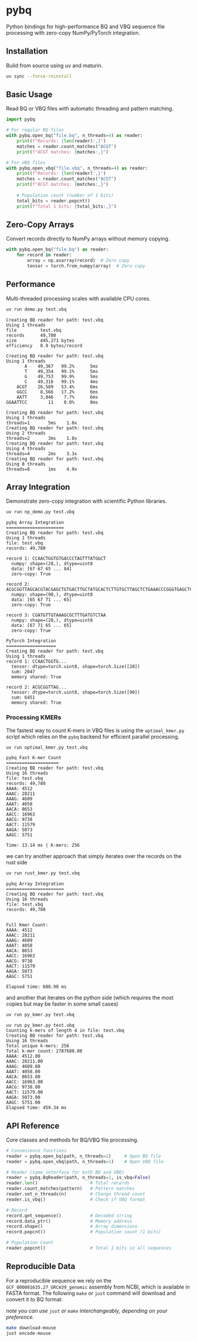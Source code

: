 # pybq

Python bindings for high-performance BQ and VBQ sequence file processing with zero-copy NumPy/PyTorch integration.

## Installation

Build from source using uv and maturin.

```bash
uv sync --force-reinstall
```

## Basic Usage

Read BQ or VBQ files with automatic threading and pattern matching.

```python
import pybq

# For regular BQ files
with pybq.open_bq("file.bq", n_threads=4) as reader:
    print(f"Records: {len(reader):,}")
    matches = reader.count_matches("ACGT")
    print(f"ACGT matches: {matches:,}")

# For VBQ files
with pybq.open_vbq("file.vbq", n_threads=4) as reader:
    print(f"Records: {len(reader):,}")
    matches = reader.count_matches("ACGT")
    print(f"ACGT matches: {matches:,}")
    
    # Population count (number of 1 bits)
    total_bits = reader.popcnt()
    print(f"Total 1 bits: {total_bits:,}")
```

## Zero-Copy Arrays

Convert records directly to NumPy arrays without memory copying.

```python
with pybq.open_bq("file.bq") as reader:
    for record in reader:
        array = np.asarray(record)  # Zero copy
        tensor = torch.from_numpy(array)  # Zero copy
```

## Performance

Multi-threaded processing scales with available CPU cores.

```bash
uv run demo.py test.vbq
```

```
Creating BQ reader for path: test.vbq
Using 1 threads
file         test.vbq
records      49,780
size         445,271 bytes
efficiency   8.9 bytes/record

Creating BQ reader for path: test.vbq
Using 1 threads
       A    49,367   99.2%      5ms
       T    49,354   99.1%      5ms
       G    49,753   99.9%      5ms
       C    49,316   99.1%      4ms
    ACGT    26,589   53.4%      6ms
    GGCC     8,566   17.2%      6ms
    AATT     3,846    7.7%      6ms
GGAATTCC        11    0.0%      8ms

Creating BQ reader for path: test.vbq
Using 1 threads
threads=1       5ms    1.0x
Creating BQ reader for path: test.vbq
Using 2 threads
threads=2       3ms    1.8x
Creating BQ reader for path: test.vbq
Using 4 threads
threads=4       2ms    3.3x
Creating BQ reader for path: test.vbq
Using 8 threads
threads=8       1ms    4.9x
```

## Array Integration

Demonstrate zero-copy integration with scientific Python libraries.

```bash
uv run np_demo.py test.vbq
```

```
pybq Array Integration
======================
Creating BQ reader for path: test.vbq
Using 1 threads
file: test.vbq
records: 49,780

record 1: CCAACTGGTGTGACCCTAGTTTATGGCT
  numpy: shape=(28,), dtype=uint8
  data: [67 67 65 ... 84]
  zero-copy: True

record 2: ACGCGGTTAGCACGTACGAGCTGTGACTTGCTATGCACTCTTGTGCTTAGCTCTGAAACCCGGGTGAGCTCACCGCCCCCGGTCCTAGCA
  numpy: shape=(90,), dtype=uint8
  data: [65 67 71 ... 65]
  zero-copy: True

record 3: CGATGTTGTAAAGCGCTTTGATGTCTAA
  numpy: shape=(28,), dtype=uint8
  data: [67 71 65 ... 65]
  zero-copy: True

PyTorch Integration
===================
Creating BQ reader for path: test.vbq
Using 1 threads
record 1: CCAACTGGTG...
  tensor: dtype=torch.uint8, shape=torch.Size([28])
  sum: 2047
  memory shared: True

record 2: ACGCGGTTAG...
  tensor: dtype=torch.uint8, shape=torch.Size([90])
  sum: 6451
  memory shared: True
```

### Processing KMERs

The fastest way to count K-mers in VBQ files is using the `optimal_kmer.py` script which relies on the `pybq` backend for efficient parallel processing.

```bash
uv run optimal_kmer.py test.vbq
```

```
pybq Fast K-mer Count
====================
Creating BQ reader for path: test.vbq
Using 16 threads
file: test.vbq
records: 49,780
AAAA: 4512
AAAC: 28211
AAAG: 4609
AAAT: 4058
AACA: 8653
AACC: 16963
AACG: 9738
AACT: 11579
AAGA: 5073
AAGC: 5751

Time: 13.14 ms | K-mers: 256
```

we can try another approach that simply iterates over the records on the rust side

```bash
uv run rust_kmer.py test.vbq
```

```
pybq Array Integration
======================
Creating BQ reader for path: test.vbq
Using 16 threads
file: test.vbq
records: 49,780


Full Kmer Count:
AAAA: 4512
AAAC: 28211
AAAG: 4609
AAAT: 4058
AACA: 8653
AACC: 16963
AACG: 9738
AACT: 11579
AAGA: 5073
AAGC: 5751

Elapsed time: 688.98 ms
```

and another that iterates on the python side (which requires the most copies but may be faster in some small cases)

```bash
uv run py_kmer.py test.vbq
```

```
uv run py_kmer.py test.vbq
Counting k-mers of length 4 in file: test.vbq
Creating BQ reader for path: test.vbq
Using 16 threads
Total unique k-mers: 256
Total k-mer count: 2787680.00
AAAA: 4512.00
AAAC: 28211.00
AAAG: 4609.00
AAAT: 4058.00
AACA: 8653.00
AACC: 16963.00
AACG: 9738.00
AACT: 11579.00
AAGA: 5073.00
AAGC: 5751.00
Elapsed time: 459.34 ms
```


## API Reference

Core classes and methods for BQ/VBQ file processing.

```python
# Convenience functions
reader = pybq.open_bq(path, n_threads=1)     # Open BQ file
reader = pybq.open_vbq(path, n_threads=1)    # Open VBQ file

# Reader (same interface for both BQ and VBQ)
reader = pybq.BqReader(path, n_threads=1, is_vbq=False)
reader.len()                    # Total records
reader.count_matches(pattern)   # Pattern matches
reader.set_n_threads(n)         # Change thread count
reader.is_vbq()                 # Check if VBQ format

# Record
record.get_sequence()           # Decoded string
record.data_ptr()               # Memory address
record.shape()                  # Array dimensions
record.popcnt()                 # Population count (1 bits)

# Population Count
reader.popcnt()                 # Total 1 bits in all sequences
```

## Reproducible Data

For a reproducible sequence we rely on the `GCF_000001635.27_GRCm39_genomic` assembly from NCBI, which is available in FASTA format. The following `make` or `just` command will download and convert it to BQ format:

*note you can use `just` or `make` interchangeably, depending on your preference.*

```bash
make download-mouse
just encode-mouse
```